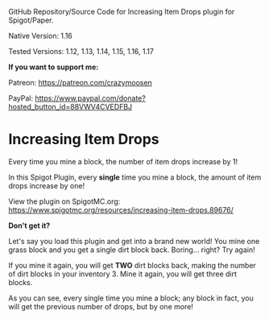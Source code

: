 GitHub Repository/Source Code for Increasing Item Drops plugin for Spigot/Paper.

Native Version: 1.16

Tested Versions: 1.12, 1.13, 1.14, 1.15, 1.16, 1.17 



**If you want to support me:**

Patreon: https://patreon.com/crazymoosen

PayPal: https://www.paypal.com/donate?hosted_button_id=88VWV4CVEDFBJ

# Increasing Item Drops
Every time you mine a block, the number of item drops increase by 1!

In this Spigot Plugin, every **single** time you mine a block, the amount of item drops increase by one!

View the plugin on SpigotMC.org: https://www.spigotmc.org/resources/increasing-item-drops.89676/

**Don't get it?**

Let's say you load this plugin and get into a brand new world!
You mine one grass block and you get a single dirt block back.
Boring... right?
Try again!

If you mine it again, you will get **TWO** dirt blocks back, making the number of dirt blocks in your inventory 3.
Mine it again, you will get three dirt blocks.

As you can see, every single time you mine a block; any block in fact, you will get the previous number of drops, but by one more!

